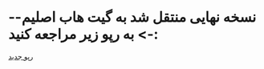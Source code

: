 
# نسخه نهایی منتقل شد به گیت هاب اصلیم---> به رپو زیر مراجعه کنید:
[رپو جدید](https://github.com/hrostami/sb-server-configer)
